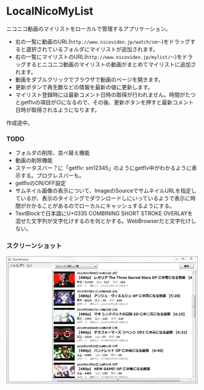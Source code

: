# LocalNicoMyList
ニコニコ動画のマイリストをローカルで管理するアプリケーション。

* 右の一覧に動画のURL(`http://www.nicovideo.jp/watch/sm～`)をドラッグすると選択されているフォルダにマイリストが追加されます。
* 右の一覧にマイリストのURL(`http://www.nicovideo.jp/mylist/～`)をドラッグするとニコニコ動画のマイリストの動画がまとめてマイリストに追加されます。
* 動画をダブルクリックでブラウザで動画のページを開きます。
* 更新ボタンで再生数などの情報を最新の値に更新します。
* マイリスト登録時には最新コメント日時の取得が行われません。時間がたつとgetflvの項目が○になるので、その後、更新ボタンを押すと最新コメント日時が取得されるようになります。

作成途中。

### TODO
* フォルダの削除、並べ替え機能
* 動画の削除機能
* ステータスバー？に「getflv: sm12345」のようにgetflv中がわかるように表示する。プログレスバーも。
* getflvのON/OFF設定
* サムネイル画像の表示について、ImageのSourceでサムネイルURLを指定しているが、表示のタイミングでダウンロードしにいっているようで表示に時間がかかることがあるのでローカルにキャッシュするようにする。
* TextBlockで日本語にU+0335 COMBINING SHORT STROKE OVERLAYを混ぜた文字列が文字化けするのを何とかする。WebBrowserだと文字化けしない。

### スクリーンショット
![タイトル](screenshot.JPG)
